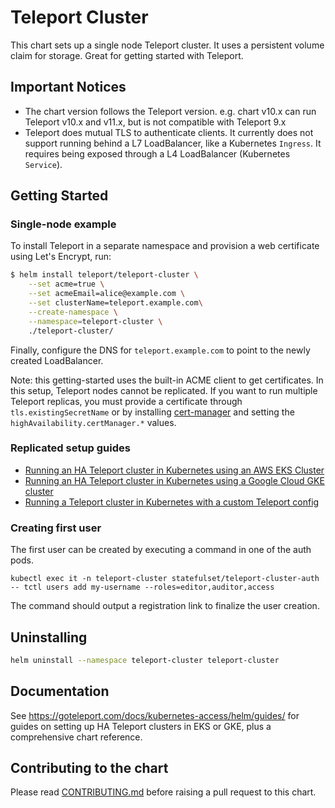 # Teleport Cluster

This chart sets up a single node Teleport cluster.
It uses a persistent volume claim for storage.
Great for getting started with Teleport.

## Important Notices

- The chart version follows the Teleport version. e.g. chart v10.x can run Teleport v10.x and v11.x, but is not compatible with Teleport 9.x
- Teleport does mutual TLS to authenticate clients. It currently does not support running behind a L7 LoadBalancer, like a Kubernetes `Ingress`. It requires being exposed through a L4 LoadBalancer (Kubernetes `Service`).

## Getting Started

### Single-node example

To install Teleport in a separate namespace and provision a web certificate using Let's Encrypt, run:

```bash
$ helm install teleport/teleport-cluster \
    --set acme=true \
    --set acmeEmail=alice@example.com \
    --set clusterName=teleport.example.com\
    --create-namespace \
    --namespace=teleport-cluster \
    ./teleport-cluster/
```

Finally, configure the DNS for `teleport.example.com` to point to the newly created LoadBalancer.

Note: this getting-started uses the built-in ACME client to get certificates.
In this setup, Teleport nodes cannot be replicated. If you want to run multiple
Teleport replicas, you must provide a certificate through `tls.existingSecretName`
or by installing [cert-manager](https://cert-manager.io/docs/) and setting the `highAvailability.certManager.*` values.

### Replicated setup guides

- [Running an HA Teleport cluster in Kubernetes using an AWS EKS Cluster](https://goteleport.com/docs/deploy-a-cluster/helm-deployments/aws/)
- [Running an HA Teleport cluster in Kubernetes using a Google Cloud GKE cluster](https://goteleport.com/docs/deploy-a-cluster/helm-deployments/gcp/)
- [Running a Teleport cluster in Kubernetes with a custom Teleport config](https://goteleport.com/docs/deploy-a-cluster/helm-deployments/custom/)

### Creating first user

The first user can be created by executing a command in one of the auth pods.

```shell
kubectl exec it -n teleport-cluster statefulset/teleport-cluster-auth -- tctl users add my-username --roles=editor,auditor,access
```

The command should output a registration link to finalize the user creation.

## Uninstalling

```bash
helm uninstall --namespace teleport-cluster teleport-cluster
```

## Documentation

See https://goteleport.com/docs/kubernetes-access/helm/guides/ for guides on setting up HA Teleport clusters
in EKS or GKE, plus a comprehensive chart reference.

## Contributing to the chart

Please read [CONTRIBUTING.md](../CONTRIBUTING.md) before raising a pull request to this chart.
